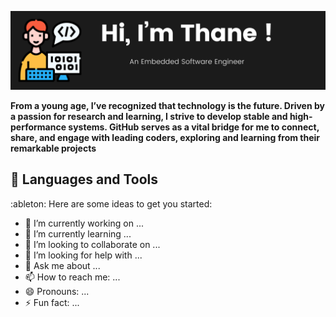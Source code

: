 ![Banner](/Mybanner.png)


**From a young age, I’ve recognized that technology is the future. Driven by a passion for research and learning, I strive to develop stable and high-performance systems. GitHub serves as a vital bridge for me to connect, share, and engage with leading coders, exploring and learning from their remarkable projects**

## 🧰  Languages and Tools 
:ableton:
Here are some ideas to get you started:

- 🔭 I’m currently working on ...
- 🌱 I’m currently learning ...
- 👯 I’m looking to collaborate on ...
- 🤔 I’m looking for help with ...
- 💬 Ask me about ...
- 📫 How to reach me: ...
- 😄 Pronouns: ...
- ⚡ Fun fact: ...


